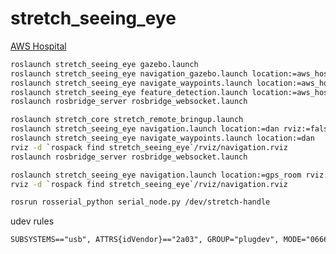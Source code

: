 # stretch_seeing_eye

[AWS Hospital](https://github.com/aws-robotics/aws-robomaker-hospital-world)

```bash
roslaunch stretch_seeing_eye gazebo.launch
roslaunch stretch_seeing_eye navigation_gazebo.launch location:=aws_hospital
roslaunch stretch_seeing_eye navigate_waypoints.launch location:=aws_hospital
roslaunch stretch_seeing_eye feature_detection.launch location:=aws_hospital
roslaunch rosbridge_server rosbridge_websocket.launch
```

```bash
roslaunch stretch_core stretch_remote_bringup.launch
roslaunch stretch_seeing_eye navigation.launch location:=dan rviz:=false
roslaunch stretch_seeing_eye navigate_waypoints.launch location:=dan
rviz -d `rospack find stretch_seeing_eye`/rviz/navigation.rviz
roslaunch rosbridge_server rosbridge_websocket.launch
```

```bash
roslaunch stretch_seeing_eye navigation.launch location:=gps_room rviz:=false
rviz -d `rospack find stretch_seeing_eye`/rviz/navigation.rviz
```

```bash
rosrun rosserial_python serial_node.py /dev/stretch-handle
```

udev rules
```txt
SUBSYSTEMS=="usb", ATTRS{idVendor}=="2a03", GROUP="plugdev", MODE="0666", SYMLINK+="stretch-handle"
```
